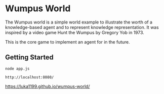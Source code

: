 # Wumpus World

The Wumpus world is a simple world example to illustrate the worth of a knowledge-based agent and to represent knowledge representation. It was inspired by a video game Hunt the Wumpus by Gregory Yob in 1973.

This is the core game to implement an agent for in the future.

## Getting Started
```
node app.js
```
```http://localhost:8080/```

https://luka1199.github.io/wumpus-world/
